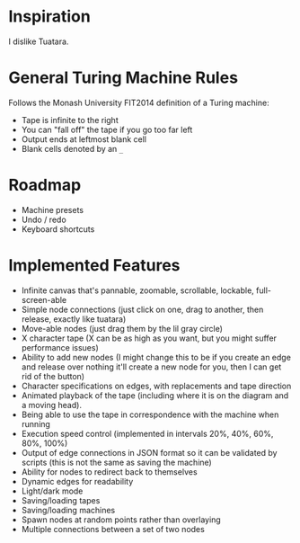 # Inspiration
I dislike Tuatara.

# General Turing Machine Rules
Follows the Monash University FIT2014 definition of a Turing machine:
- Tape is infinite to the right
- You can "fall off" the tape if you go too far left
- Output ends at leftmost blank cell
- Blank cells denoted by an `_`

# Roadmap
- Machine presets
- Undo / redo
- Keyboard shortcuts

# Implemented Features
- Infinite canvas that's pannable, zoomable, scrollable, lockable, full-screen-able
- Simple node connections (just click on one, drag to another, then release, exactly like tuatara)
- Move-able nodes (just drag them by the lil gray circle)
- X character tape (X can be as high as you want, but you might suffer performance issues)
- Ability to add new nodes (I might change this to be if you create an edge and release over nothing it'll create a new node for you, then I can get rid of the button)
- Character specifications on edges, with replacements and tape direction
- Animated playback of the tape (including where it is on the diagram and a moving head).
- Being able to use the tape in correspondence with the machine when running
- Execution speed control (implemented in intervals 20%, 40%, 60%, 80%, 100%)
- Output of edge connections in JSON format so it can be validated by scripts (this is not the same as saving the machine)
- Ability for nodes to redirect back to themselves
- Dynamic edges for readability
- Light/dark mode 
- Saving/loading tapes
- Saving/loading machines
- Spawn nodes at random points rather than overlaying
- Multiple connections between a set of two nodes